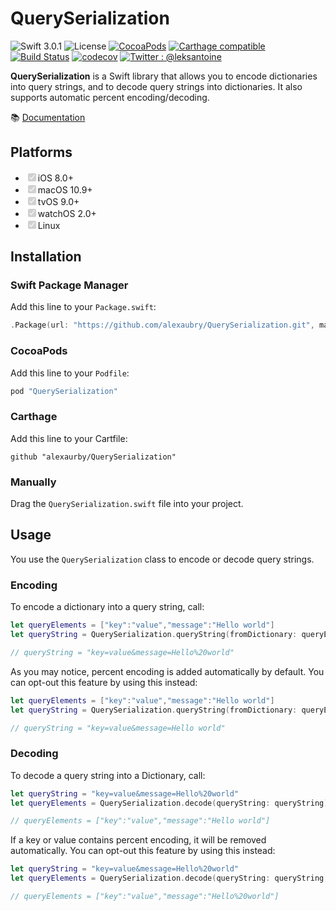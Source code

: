 # QuerySerialization

![Swift 3.0.1](https://img.shields.io/badge/Swift-3.0.1-ee4f37.svg)
![License](https://img.shields.io/badge/License-MIT-000000.svg)
[![CocoaPods](https://img.shields.io/cocoapods/v/QuerySerialization.svg)](https://cocoapods.org/pods/QuerySerialization)
[![Carthage compatible](https://img.shields.io/badge/Carthage-compatible-4BC51D.svg?style=flat)](https://github.com/Carthage/Carthage)
[![Build Status](https://travis-ci.org/alexaubry/QuerySerialization.svg?branch=master)](https://travis-ci.org/alexaubry/QuerySerialization)
[![codecov](https://codecov.io/gh/alexaubry/QuerySerialization/branch/master/graph/badge.svg)](https://codecov.io/gh/alexaubry/QuerySerialization)
[![Twitter : @leksantoine](https://img.shields.io/badge/Twitter-%40leksantoine-6C7A89.svg)](https://twitter.com/leksantoine)



**QuerySerialization** is a Swift library that allows you to encode dictionaries into query strings, and to decode query strings into dictionaries. It also supports automatic percent encoding/decoding.

📚  [Documentation](https://alexaubry.github.io/QuerySerialization)

## Platforms

<ul>
<li><input type="checkbox" disabled checked>iOS 8.0+</li>
<li><input type="checkbox" disabled checked>macOS 10.9+</li>
<li><input type="checkbox" disabled checked>tvOS 9.0+</li>
<li><input type="checkbox" disabled checked>watchOS 2.0+</li>
<li><input type="checkbox" disabled checked>Linux</li>
</ul>

## Installation

### Swift Package Manager

Add this line to your `Package.swift`:

~~~swift
.Package(url: "https://github.com/alexaubry/QuerySerialization.git", majorVersion: 1, minor: 0)
~~~

### CocoaPods

Add this line to your `Podfile`:

~~~ruby
pod "QuerySerialization"
~~~

### Carthage

Add this line to your Cartfile:

~~~
github "alexaurby/QuerySerialization"
~~~

### Manually

Drag the `QuerySerialization.swift` file into your project.

## Usage

You use the `QuerySerialization` class to encode or decode query strings.

### Encoding

To encode a dictionary into a query string, call:

~~~swift
let queryElements = ["key":"value","message":"Hello world"]
let queryString = QuerySerialization.queryString(fromDictionary: queryElements)

// queryString = "key=value&message=Hello%20world"
~~~

As you may notice, percent encoding is added automatically by default. You can opt-out this feature by using this instead:

~~~swift
let queryElements = ["key":"value","message":"Hello world"]
let queryString = QuerySerialization.queryString(fromDictionary: queryElements, urlEncode: false)

// queryString = "key=value&message=Hello world"
~~~

### Decoding

To decode a query string into a Dictionary, call:

~~~swift
let queryString = "key=value&message=Hello%20world"
let queryElements = QuerySerialization.decode(queryString: queryString)

// queryElements = ["key":"value","message":"Hello world"]
~~~

If a key or value contains percent encoding, it will be removed automatically. You can opt-out this feature by using this instead:

~~~swift
let queryString = "key=value&message=Hello%20world"
let queryElements = QuerySerialization.decode(queryString: queryString, removePercentEncoding: false)

// queryElements = ["key":"value","message":"Hello%20world"]
~~~

